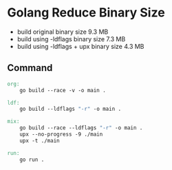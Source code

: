# Golang Reduce Binary Size

+ build original binary size 9.3 MB
+ build using -ldflags binary size 7.3 MB
+ build using -ldflags + upx binary size 4.3 MB

## Command

```makefile
org:
	go build --race -v -o main .

ldf:
	go build --ldflags "-r" -o main .

mix:
	go build --race --ldflags "-r" -o main .
	upx --no-progress -9 ./main
	upx -t ./main

run:
	go run .
```
